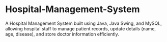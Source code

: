 # Hospital-Management-System
A Hospital Management System built using Java, Java Swing, and MySQL, allowing hospital staff to manage patient records, update details (name, age, disease), and store doctor information efficiently.
